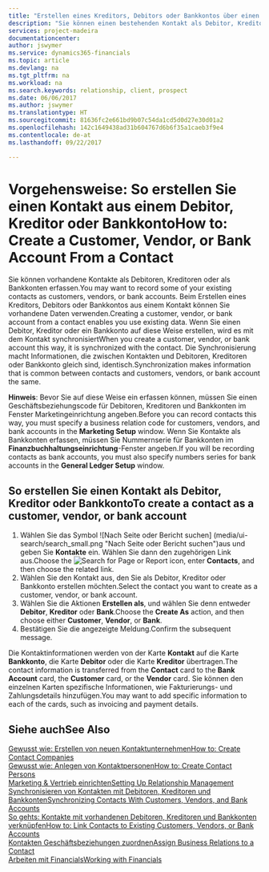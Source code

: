 ```yaml
---
title: "Erstellen eines Kreditors, Debitors oder Bankkontos über einen Kontakt | Microsoft Docs"
description: "Sie können einen bestehenden Kontakt als Debitor, Kreditor oder Bankkonto mithilfe der vorhandenen Daten und angeben Geschäftsbeziehung erfassen."
services: project-madeira
documentationcenter: 
author: jswymer
ms.service: dynamics365-financials
ms.topic: article
ms.devlang: na
ms.tgt_pltfrm: na
ms.workload: na
ms.search.keywords: relationship, client, prospect
ms.date: 06/06/2017
ms.author: jswymer
ms.translationtype: HT
ms.sourcegitcommit: 81636fc2e661bd9b07c54da1cd5d0d27e30d01a2
ms.openlocfilehash: 142c1649438ad31b604767d6b6f35a1caeb3f9e4
ms.contentlocale: de-at
ms.lasthandoff: 09/22/2017

---
```

# <a name="how-to-create-a-customer-vendor-or-bank-account-from-a-contact"></a><span data-ttu-id="ecaac-103">Vorgehensweise: So erstellen Sie einen Kontakt aus einem Debitor, Kreditor oder Bankkonto</span><span class="sxs-lookup"><span data-stu-id="ecaac-103">How to: Create a Customer, Vendor, or Bank Account From a Contact</span></span>
<span data-ttu-id="ecaac-104">Sie können vorhandene Kontakte als Debitoren, Kreditoren oder als Bankkonten erfassen.</span><span class="sxs-lookup"><span data-stu-id="ecaac-104">You may want to record some of your existing contacts as customers, vendors, or bank accounts.</span></span> <span data-ttu-id="ecaac-105">Beim Erstellen eines Kreditors, Debitors oder Bankkontos aus einem Kontakt können Sie vorhandene Daten verwenden.</span><span class="sxs-lookup"><span data-stu-id="ecaac-105">Creating a customer, vendor, or bank account from a contact enables you use existing data.</span></span> <span data-ttu-id="ecaac-106">Wenn Sie einen Debitor, Kreditor oder ein Bankkonto auf diese Weise erstellen, wird es mit dem Kontakt synchronisiert</span><span class="sxs-lookup"><span data-stu-id="ecaac-106">When you create a customer, vendor, or bank account this way, it is synchronized with the contact.</span></span> <span data-ttu-id="ecaac-107">Die Synchronisierung macht Informationen, die zwischen Kontakten und Debitoren, Kreditoren oder Bankkonto gleich sind, identisch.</span><span class="sxs-lookup"><span data-stu-id="ecaac-107">Synchronization makes information that is common between contacts and customers, vendors, or bank account the same.</span></span>

<span data-ttu-id="ecaac-108">**Hinweis**: Bevor Sie auf diese Weise ein erfassen können, müssen Sie einen Geschäftsbeziehungscode für Debitoren, Kreditoren und Bankkonten im Fenster Marketingeinrichtung angeben.</span><span class="sxs-lookup"><span data-stu-id="ecaac-108">Before you can record contacts this way, you must specify a business relation code for customers, vendors, and bank accounts in the **Marketing Setup** window.</span></span> <span data-ttu-id="ecaac-109">Wenn Sie Kontakte als Bankkonten erfassen, müssen Sie Nummernserie für Bankkonten im **Finanzbuchhaltungseinrichtung**-Fenster angeben.</span><span class="sxs-lookup"><span data-stu-id="ecaac-109">If you will be recording contacts as bank accounts, you must also specify numbers series for bank accounts in the **General Ledger Setup** window.</span></span>

## <a name="to-create-a-contact-as-a-customer-vendor-or-bank-account"></a><span data-ttu-id="ecaac-110">So erstellen Sie einen Kontakt als Debitor, Kreditor oder Bankkonto</span><span class="sxs-lookup"><span data-stu-id="ecaac-110">To create a contact as a customer, vendor, or bank account</span></span>
1. <span data-ttu-id="ecaac-111">Wählen Sie das Symbol ![Nach Seite oder Bericht suchen] (media/ui-search/search_small.png "Nach Seite oder Bericht suchen")aus und geben Sie **Kontakte** ein. Wählen Sie dann den zugehörigen Link aus.</span><span class="sxs-lookup"><span data-stu-id="ecaac-111">Choose the ![Search for Page or Report](media/ui-search/search_small.png "Search for Page or Report icon") icon, enter **Contacts**, and then choose the related link.</span></span>
2. <span data-ttu-id="ecaac-112">Wählen Sie den Kontakt aus, den Sie als Debitor, Kreditor oder Bankkonto erstellen möchten.</span><span class="sxs-lookup"><span data-stu-id="ecaac-112">Select the contact you want to create as a customer, vendor, or bank account.</span></span>
3. <span data-ttu-id="ecaac-113">Wählen Sie die Aktionen **Erstellen als**, und wählen Sie denn entweder **Debitor**, **Kreditor** oder **Bank**.</span><span class="sxs-lookup"><span data-stu-id="ecaac-113">Choose the **Create As** action, and then choose either **Customer**, **Vendor**, or **Bank**.</span></span>
4. <span data-ttu-id="ecaac-114">Bestätigen Sie die angezeigte Meldung.</span><span class="sxs-lookup"><span data-stu-id="ecaac-114">Confirm the subsequent message.</span></span>

<span data-ttu-id="ecaac-115">Die Kontaktinformationen werden von der Karte **Kontakt** auf die Karte **Bankkonto**, die Karte **Debitor** oder die Karte **Kreditor** übertragen.</span><span class="sxs-lookup"><span data-stu-id="ecaac-115">The contact information is transferred from the **Contact** card to the **Bank Account** card, the **Customer** card, or the **Vendor** card.</span></span> <span data-ttu-id="ecaac-116">Sie können den einzelnen Karten spezifische Informationen, wie Fakturierungs- und Zahlungsdetails hinzufügen.</span><span class="sxs-lookup"><span data-stu-id="ecaac-116">You may want to add specific information to each of the cards, such as invoicing and payment details.</span></span>

## <a name="see-also"></a><span data-ttu-id="ecaac-117">Siehe auch</span><span class="sxs-lookup"><span data-stu-id="ecaac-117">See Also</span></span>
[<span data-ttu-id="ecaac-118">Gewusst wie: Erstellen von neuen Kontaktunternehmen</span><span class="sxs-lookup"><span data-stu-id="ecaac-118">How to: Create Contact Companies</span></span>](marketing-create-contact-companies.md)  
[<span data-ttu-id="ecaac-119">Gewusst wie: Anlegen von Kontaktpersonen</span><span class="sxs-lookup"><span data-stu-id="ecaac-119">How to: Create Contact Persons</span></span>](marketing-create-contact-persons.md)  
[<span data-ttu-id="ecaac-120">Marketing & Vertrieb einrichten</span><span class="sxs-lookup"><span data-stu-id="ecaac-120">Setting Up Relationship Management</span></span>](marketing-setup-marketing.md)  
[<span data-ttu-id="ecaac-121">Synchronisieren von Kontakten mit Debitoren, Kreditoren und Bankkonten</span><span class="sxs-lookup"><span data-stu-id="ecaac-121">Synchronizing Contacts With Customers, Vendors, and Bank Accounts</span></span>](marketing-synchronize-contacts-customers-vendors-bank-accounts.md)  
[<span data-ttu-id="ecaac-122">So gehts: Kontakte mit vorhandenen Debitoren, Kreditoren und Bankkonten verknüpfen</span><span class="sxs-lookup"><span data-stu-id="ecaac-122">How to: Link Contacts to Existing Customers, Vendors, or Bank Accounts</span></span>](marketing-how-link-contact.md)  
[<span data-ttu-id="ecaac-123">Kontakten Geschäftsbeziehungen zuordnen</span><span class="sxs-lookup"><span data-stu-id="ecaac-123">Assign Business Relations to a Contact</span></span>](marketing-business-relations.md#AssignBusRelContact)  
[<span data-ttu-id="ecaac-124">Arbeiten mit Financials</span><span class="sxs-lookup"><span data-stu-id="ecaac-124">Working with Financials</span></span>](ui-work-product.md)

